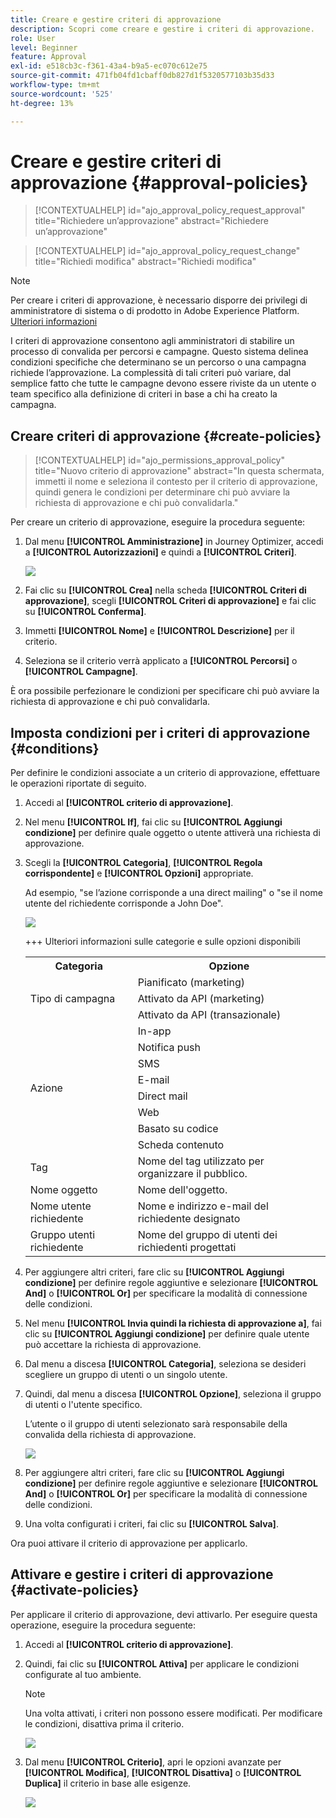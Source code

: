 ```yaml
---
title: Creare e gestire criteri di approvazione
description: Scopri come creare e gestire i criteri di approvazione.
role: User
level: Beginner
feature: Approval
exl-id: e518cb3c-f361-43a4-b9a5-ec070c612e75
source-git-commit: 471fb04fd1cbaff0db827d1f5320577103b35d33
workflow-type: tm+mt
source-wordcount: '525'
ht-degree: 13%

---
```


# Creare e gestire criteri di approvazione {#approval-policies}


>[!CONTEXTUALHELP]
>id="ajo_approval_policy_request_approval"
>title="Richiedere un’approvazione"
>abstract="Richiedere un’approvazione"

>[!CONTEXTUALHELP]
>id="ajo_approval_policy_request_change"
>title="Richiedi modifica"
>abstract="Richiedi modifica"


>[!NOTE]
>
>Per creare i criteri di approvazione, è necessario disporre dei privilegi di amministratore di sistema o di prodotto in Adobe Experience Platform. [Ulteriori informazioni](https://experienceleague.adobe.com/en/docs/experience-platform/access-control/home)

I criteri di approvazione consentono agli amministratori di stabilire un processo di convalida per percorsi e campagne. Questo sistema delinea condizioni specifiche che determinano se un percorso o una campagna richiede l’approvazione. La complessità di tali criteri può variare, dal semplice fatto che tutte le campagne devono essere riviste da un utente o team specifico alla definizione di criteri in base a chi ha creato la campagna.

## Creare criteri di approvazione {#create-policies}

>[!CONTEXTUALHELP]
>id="ajo_permissions_approval_policy"
>title="Nuovo criterio di approvazione"
>abstract="In questa schermata, immetti il nome e seleziona il contesto per il criterio di approvazione, quindi genera le condizioni per determinare chi può avviare la richiesta di approvazione e chi può convalidarla."

Per creare un criterio di approvazione, eseguire la procedura seguente:

1. Dal menu **[!UICONTROL Amministrazione]** in Journey Optimizer, accedi a **[!UICONTROL Autorizzazioni]** e quindi a **[!UICONTROL Criteri]**.

   ![](assets/policy_create_1.png)

1. Fai clic su **[!UICONTROL Crea]** nella scheda **[!UICONTROL Criteri di approvazione]**, scegli **[!UICONTROL Criteri di approvazione]** e fai clic su **[!UICONTROL Conferma]**.

1. Immetti **[!UICONTROL Nome]** e **[!UICONTROL Descrizione]** per il criterio.

1. Seleziona se il criterio verrà applicato a **[!UICONTROL Percorsi]** o **[!UICONTROL Campagne]**.

<!--
1. Enable the **[!UICONTROL Block self-approval]** to prevent Journey/Campaign creators from approving their own objects.

    ![](assets/policy_create_2.png)
-->

È ora possibile perfezionare le condizioni per specificare chi può avviare la richiesta di approvazione e chi può convalidarla.

## Imposta condizioni per i criteri di approvazione {#conditions}

Per definire le condizioni associate a un criterio di approvazione, effettuare le operazioni riportate di seguito.

1. Accedi al **[!UICONTROL criterio di approvazione]**.

1. Nel menu **[!UICONTROL If]**, fai clic su **[!UICONTROL Aggiungi condizione]** per definire quale oggetto o utente attiverà una richiesta di approvazione.

1. Scegli la **[!UICONTROL Categoria]**, **[!UICONTROL Regola corrispondente]** e **[!UICONTROL Opzioni]** appropriate.

   Ad esempio, &quot;se l’azione corrisponde a una direct mailing&quot; o &quot;se il nome utente del richiedente corrisponde a John Doe&quot;.

   ![](assets/policy_condition_1.png)

   +++ Ulteriori informazioni sulle categorie e sulle opzioni disponibili
   <table>
    <tr>
      <th>Categoria</th>
      <th>Opzione</th>
    </tr>
    <tr>
      <td rowspan="3">Tipo di campagna</td>
      <td>Pianificato (marketing)</td>
    </tr>
    <tr>
    <td>Attivato da API (marketing)</td>
    </tr>
    <tr>
    <td>Attivato da API (transazionale)</td>
    </tr>
    <tr>
    <td rowspan="8">Azione</td>
    <td>In-app</td>
    </tr>
    <tr>
    <td>Notifica push</td>
   </tr>
    <tr>
    <td>SMS</td>
    </tr>
    <tr>
    <td>E-mail</td>
    </tr>
    <tr>
    <td>Direct mail</td>
    </tr>
    <tr>
    <td>Web</td>
    </tr>
    <tr>
    <td>Basato su codice</td>
    </tr>
    <tr>
    <td>Scheda contenuto</td>
    </tr>
    <tr>
    <td>Tag</td>
    <td>Nome del tag utilizzato per organizzare il pubblico. </td>
    </tr>
    <tr>
    <td>Nome oggetto</td>
    <td>Nome dell'oggetto.</td>
    </tr>
    <tr>
    <td>Nome utente richiedente</td>
    <td>Nome e indirizzo e-mail del richiedente designato</td>
    </tr>
    <tr>
    <td>Gruppo utenti richiedente</td>
    <td>Nome del gruppo di utenti dei richiedenti progettati</td>
    </tr>
    </table>


1. Per aggiungere altri criteri, fare clic su **[!UICONTROL Aggiungi condizione]** per definire regole aggiuntive e selezionare **[!UICONTROL And]** o **[!UICONTROL Or]** per specificare la modalità di connessione delle condizioni.

1. Nel menu **[!UICONTROL Invia quindi la richiesta di approvazione a]**, fai clic su **[!UICONTROL Aggiungi condizione]** per definire quale utente può accettare la richiesta di approvazione.

1. Dal menu a discesa **[!UICONTROL Categoria]**, seleziona se desideri scegliere un gruppo di utenti o un singolo utente.

1. Quindi, dal menu a discesa **[!UICONTROL Opzione]**, seleziona il gruppo di utenti o l&#39;utente specifico.

   L’utente o il gruppo di utenti selezionato sarà responsabile della convalida della richiesta di approvazione.

   ![](assets/policy_condition_2.png)

1. Per aggiungere altri criteri, fare clic su **[!UICONTROL Aggiungi condizione]** per definire regole aggiuntive e selezionare **[!UICONTROL And]** o **[!UICONTROL Or]** per specificare la modalità di connessione delle condizioni.

1. Una volta configurati i criteri, fai clic su **[!UICONTROL Salva]**.

Ora puoi attivare il criterio di approvazione per applicarlo.

## Attivare e gestire i criteri di approvazione {#activate-policies}

Per applicare il criterio di approvazione, devi attivarlo. Per eseguire questa operazione, eseguire la procedura seguente:

1. Accedi al **[!UICONTROL criterio di approvazione]**.

1. Quindi, fai clic su **[!UICONTROL Attiva]** per applicare le condizioni configurate al tuo ambiente.

   >[!NOTE]
   >
   >Una volta attivati, i criteri non possono essere modificati. Per modificare le condizioni, disattiva prima il criterio.

   ![](assets/policy_activate_1.png)

1. Dal menu **[!UICONTROL Criterio]**, apri le opzioni avanzate per **[!UICONTROL Modifica]**, **[!UICONTROL Disattiva]** o **[!UICONTROL Duplica]** il criterio in base alle esigenze.

   ![](assets/policy_activate_2.png)
